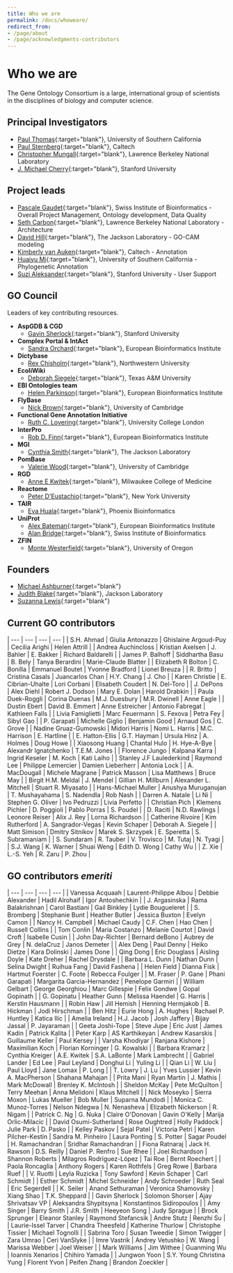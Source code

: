 ```yaml
---
title: Who we are
permalink: /docs/whoweare/
redirect_from: 
- /page/about
- /page/acknowledgments-contributors
---
```


# Who we are

The Gene Ontology Consortium is a large, international group of scientists in the disciplines of biology and computer science.

## Principal Investigators
+ [Paul Thomas](https://sites.google.com/usc.edu/thomaslab){:target="blank"}, University of Southern California
+ [Paul Sternberg](http://wormlab.caltech.edu/){:target="blank"}, Caltech
+ [Christopher Mungall](http://www.berkeleybop.org/people/chris-mungall){:target="blank"}, Lawrence Berkeley National Laboratory
+ [J. Michael Cherry](https://med.stanford.edu/profiles/j-michael-cherry){:target="blank"}, Stanford University


## Project leads
+ [Pascale Gaudet](https://orcid.org/0000-0003-1813-6857){:target="blank"}, Swiss Institute of Bioinformatics - Overall Project Management, Ontology development, Data Quality
+ [Seth Carbon](https://orcid.org/0000-0001-8244-1536){:target="blank"}, Lawrence Berkeley National Laboratory - Architecture
+ [David Hill](https://www.jax.org/research-and-faculty/faculty/research-scientists/david-hill){:target="blank"}, The Jackson Laboratory - GO-CAM modeling
+ [Kimberly van Auken](https://wormbase.org/resources/person/WBPerson1843){:target="blank"}, Caltech - Annotation
+ [Huaiyu Mi](https://keck.usc.edu/faculty-search/huaiyu-mi/){:target="blank"}, University of Southern California - Phylogenetic Annotation
+ [Suzi Aleksander](https://cherrylab.stanford.edu/people/suzi-aleksander){:target="blank"}, Stanford University - User Support

## GO Council
Leaders of key contributing resources.
- __AspGDB & CGD__
  - [Gavin Sherlock](https://web.stanford.edu/group/sherlocklab/){:target="blank"}, Stanford University
- __Complex Portal & IntAct__
  - [Sandra Orchard](https://www.ebi.ac.uk/about/people/sandra-orchard){:target="blank"}, European Bioinformatics Institute  
- __Dictybase__
  - [Rex	Chisholm](https://www.feinberg.northwestern.edu/faculty-profiles/az/profile.html?xid=10466){:target="blank"}, Northwestern University
- __EcoliWiki__
  - [Deborah Siegele](https://www.bio.tamu.edu/faculty-page-deborah-siegele/){:target="blank"}, Texas A&M University
- __EBI Ontologies team__
  - [Helen	Parkinson](https://www.ebi.ac.uk/about/people/helen-parkinson){:target="blank"}, European Bioinformatics Institute
- __FlyBase__
  - [Nick	Brown](https://www.pdn.cam.ac.uk/directory/nick-brown){:target="blank"}, University of Cambridge
- __Functional Gene Annotation Initiative__
  - [Ruth C.	Lovering](https://iris.ucl.ac.uk/iris/browse/profile?upi=RCLOV36){:target="blank"}, University College London
- __InterPro__
  - [Rob D. Finn](https://www.ebi.ac.uk/about/people/rob-finn){:target="blank"}, European Bioinformatics Institute
- __MGI__
  - [Cynthia Smith](https://www.jax.org/research-and-faculty/faculty/research-scientists/cynthia-smith){:target="blank"}, The Jackson Laboratory
- __PomBase__
  - [Valerie	Wood](https://www.sysbiol.cam.ac.uk/Investigators/val-wood){:target="blank"}, University of Cambridge
- __RGD__
  - [Anne E Kwitek](https://www.mcw.edu/departments/physiology/people/anne-e-kwitek-phd){:target="blank"}, Milwaukee College of Medicine
- __Reactome__
  - [Peter	D'Eustachio](https://orcid.org/0000-0002-5494-626X){:target="blank"}, New York University
- __TAIR__
  - [Eva Huala](https://orcid.org/0000-0003-4631-7241){:target="blank"}, Phoenix Bioinformatics
- __UniProt__
  - [Alex	Bateman](https://www.ebi.ac.uk/about/people/alex-bateman){:target="blank"}, European Bioinformatics Institute
  - [Alan Bridge](https://orcid.org/0000-0003-2148-9135){:target="blank"}, Swiss Institute of Bioinformatics
- __ZFIN__
  - [Monte	Westerfield](https://ion.uoregon.edu/content/monte-westerfield){:target="blank"}, University of Oregon
  
## Founders

- [Michael Ashburner](https://en.wikipedia.org/wiki/Michael_Ashburner){:target="blank"}
- [Judith Blake](https://en.wikipedia.org/wiki/Judith_Blake_(scientist)){:target="blank"}, Jackson Laboratory
- [Suzanna Lewis](https://en.wikipedia.org/wiki/Suzanna_Lewis){:target="blank"}

## Current GO contributors

| --- | --- | --- | --- |
| S.H.	Ahmad | Giulia	Antonazzo | Ghislaine	Argoud-Puy | Cecilia	Arighi | Helen	Attrill |
| Andrea	Auchincloss | Kristian	Axelsen | J.	Bahler | E.	Bakker | Richard	Baldarelli |
| James P.	Balhoff | Siddhartha	Basu | B.	Bely | Tanya	Berardini | Marie-Claude	Blatter |
| Elizabeth R	Bolton | C.	Bonilla | Emmanuel	Boutet | Yvonne	Bradford | Lionel	Breuza |
| R.	Britto | Cristina	Casals | Juancarlos	Chan | H.Y.	Chang | J.	Cho |
| Karen	Christie | E.	Cibrian-Uhalte | Lori	Corbani | Elisabeth	Coudert | N.	Del-Toro |
| J.	DePons | Alex	Diehl | Robert J.	Dodson | Mary E.	Dolan | Harold	Drabkin |
| Paula	Duek-Roggli | Corina	Duenas | M.J.	Duesbury | M.R.	Dwinell | Anne	Eagle |
| Dustin	Ebert | David B.	Emmert | Anne	Estreicher | Antonio	Fabregat | Kathleen	Falls |
| Livia	Famiglietti | Marc	Feuermann | S.	Fexova | Petra	Fey | Sibyl	Gao |
| P.	Garapati | Michelle	Giglio | Benjamin	Good |  Arnaud	Gos | C.	Grove |
| Nadine	Gruaz-Gumowski | Midori	Harris | Nomi L.	Harris | M.C.	Harrison | E.	Hartline |
| E.	Hatton-Ellis | G.T.	Hayman | Ursula	Hinz | A.	Holmes | Doug	Howe |
| Xiaosong	Huang | Chantal	Hulo | H.	Hye-A-Bye | Alexandr 	Ignatchenko | T.E.M.	Jones |
| Florence	Jungo | Kalpana	Karra | Ingrid	Keseler | M.	Koch | Kati	Laiho |
| Stanley J.F	Laulederkind | Raymond	Lee | Philippe	Lemercier | Damien	Lieberherr | Antonia	Lock |
| A.	MacDougall | Michele	Magrane | Patrick	Masson | Lisa	Matthews | Bruce	May |
| Birgit H.M. Meldal | J.	Mendel | Gillian H.	Millburn | Alexander L.	Mitchell | Stuart R.	Miyasato |
| Hans-Michael	Muller | Anushya	Muruganujan | T.	Mushayahama | S.	Nadendla | Rob	Nash |
| Darren A.	Natale | Li	Ni | Stephen G.	Oliver | Ivo	Pedruzzi | Livia	Perfetto |
| Christian	Pich | Klemens	Pichler | D.	Poggioli | Pablo	Porras | S.	Poudel |
| D.	Raciti | N.D.	Rawlings | Leonore	Reiser | Alix J.	Rey | Lorna	Richardson |
| Catherine	Rivoire | Kim	Rutherford | A.	Sangrador-Vegas | Kevin	Schaper | Deborah A.	Siegele |
| Matt	Simison | Dmitry	Sitnikov | Marek S.	Skrzypek | E.	Speretta | S.	Subramaniam |
| S.	Sundaram | R.	Tauber | V.	Trovisco | M.	Tutaj | N.	Tyagi |
| S.J.	Wang | K.	Warner | Shuai	Weng | Edith D.	Wong | Cathy	Wu |
|	Z.	Xie | L.-S.	Yeh | R.	Zaru | P.	Zhou |

## GO contributors *emeriti*

| --- | --- | --- | --- |
| Vanessa	Acquaah | Laurent-Philippe Albou | Debbie Alexander | Hadil Alrohaif | Igor	Antoshechkin |
| J.	Argasinska | Rama	Balakrishnan | Carol	Bastiani |  Gail	Binkley | Lydie	Bougueleret |
| S.	Bromberg |	Stephanie	Bunt |	Heather	Butler | Jessica	Buxton |	Evelyn	Camon |
| Nancy H. Campbell |	Michael	Caudy |	C.F.	Chen | Hao Chen |	Russell	Collins |
|	Tom	Conlin |	Maria	Costanzo | Melanie	Courtot |	David	Croft |	Isabelle	Cusin |
|	John	Day-Richter |	Bernard	deBono | Aubrey	de Grey |	N.	delaCruz |	Janos	Demeter |
| Alex Deng |	Paul	Denny |	Heiko	Dietze |	Kara	Dolinski |	James	Done |
|	Qing	Dong | Eric	Douglass | Aisling	Doyle |	Kate	Dreher | Rachel	Drysdale |
| Barbara L.	Dunn | Nathan	Dunn |	Selina	Dwight |	Ruihua	Fang |	David	Fashena |
| Helen	Field |	Dianna	Fisk |	Hartmut	Foerster |	C.	Foote |	Rebecca	Foulger |
|	M.	Fraser | P. Gane |	Phani	Garapati |	Margarita	Garcia-Hernandez | Penelope	Garmiri |
|	William	Gelbart | George	Georghiou |	Marc	Gillespie | Felix	Gondwe |	Gopal	Gopinath |
|	G.	Gopinatu | Heather Gunn |	Melissa	Haendel |	G.	Harris |	Kerstin	Hausmann |
|	Robin	Haw |	Jill	Hemish |	Henning	Hermjakob |	B.	Hickman |	Jodi	Hirschman |
|	Ben	Hitz |	Eurie	Hong | A.	Hughes | Rachael P. Huntley |	Katica	Ilic |
|	Amelia	Ireland |	H.J.	Jacob |	Josh	Jaffery |	Bijay	Jassal |	P.	Jayaraman |
|	Geeta	Joshi-Tope |	Steve	Jupe | Eric Just |	James	Kadin |	Patrick	Kalita |
|	Peter	Karp |	AS	Karthikeyan |	Andrew	Kasarskis |	Guillaume	Keller |	Paul	Kersey |
| Varsha	Khodiyar |	Ranjana	Kishore | Maximilian	Koch |	Florian	Korninger |	G.	Kowalski |
| Barbara Kramarz |	Cynthia	Kreiger |	A.E.	Kwitek |  S.A.	LaBonte | Mark	Lambrecht |
|	Gabriel	Lander | Ed	Lee |	Paul	Leyland |	Donghui	Li |	Yuling	Li |
|	Qian	Li |	W.	Liu |	Paul	Lloyd |	Jane	Lomax | P.	Long |
|	T.	Lowry |	J.	Lu | Yves	Lussier | Kevin A.	MacPherson | Shahana	Mahajan |
|	Prita	Mani |	Ryan	Martin |	J.	Mathis | Mark	McDowall |	Brenley K.	McIntosh |
|	Sheldon	McKay |	Pete	McQuilton |	Terry	Meehan | Anna	Melidoni | Klaus Mitchell |
|	Nick	Moseyko |	Sierra	Moxon |	Lukas	Mueller |	Bob	Muller | Suparna	Mundodi |
|	Monica C.	Munoz-Torres |	Nelson	Ndegwa |	N.	Nenasheva |	Elizabeth	Nickerson |	R.	Nigam |
| Patrick C.	Ng |	G.	Nuka |	Claire	O'Donovan |	Gavin	O'Kelly |	Marija	Orlic-Milacic |
| David	Osumi-Sutherland |	Rose	Oughtred |	Holly	Paddock |	Julie	Park |	D.	Pasko |
|	Kelley	Paskov | Sejal Patel |	Victoria	Petri |	Karen	Pilcher-Kestin | Sandra M. Pinheiro 
|	Laura	Ponting |	S.	Potter |	Sagar	Poudel |	H.	Ramachandran |	Sridhar	Ramachandran |
| Fiona Ratnaraj | Jack H. Rawson |	D.S.	Reilly |	Daniel P.	Renfro |	Sue	Rhee |
| Joel	Richardson |	Shannon	Roberts |	Milagros	Rodríguez-López |	Tai	Roe |	Bernt	Roechert |
| Paola	Roncaglia | Anthony	Rogers | Karen	Rothfels | Greg Rowe |	Barbara	Ruef |
| V.	Ruotti |	Leyla	Ruzicka | Tony	Sawford |	Kevin	Schaper |	Carl	Schmidt |
| Esther	Schmidt | Michel	Schneider |	Andy	Schroeder |	Ruth	Seal |	Eric	Segerdell |
|	K.	Seiler |	Anand	Sethuraman |	Veronica	Shamovsky |	Xiang	Shao | T.K.	Sheppard |
| Gavin	Sherlock | Solomon	Shorser | Ajay	Shrivatsav VP | Aleksandra	Shypitsyna |	Konstantinos	Sidiropoulos |
| Amy	Singer |	Barry	Smith |	J.R.	Smith |	Heeyeon	Song |	Judy	Sprague |
| Brock	Sprunger |	Eleanor	Stanley |	Raymond	Stefancsik |	Andre	Stutz | Renzhi Su |
| Laurie-Issel	Tarver | Chandra	Theesfeld | Katherine Thurlow |	Christophe	Tissier |	Michael	Tognolli |
| Sabrina	Toro |	Susan	Tweedie |	Simon	Twigger |	Zara Umrao | Ceri	VanSlyke |
| Imre	Vastrik |	Andrey	Vetushko |	W.	Wang |	Marissa	Webber |	Joel	Weiser |
| Mark	Williams |	Jim	Withee |	Guanming	Wu |	Ioannis	Xenarios |	Chihiro	Yamada |
| Jungwon	Yoon |	S.Y.	Young	Christina	Yung |	Florent	Yvon |	Peifen	Zhang |	Brandon	Zoeckler |
